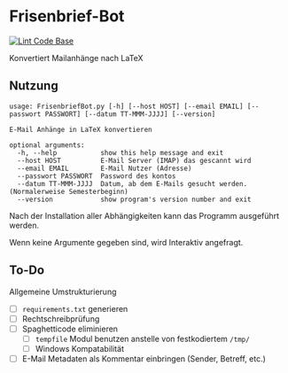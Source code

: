 # Frisenbrief-Bot

[![Lint Code Base](https://github.com/AV-Frisia/frisenbrief-bot/actions/workflows/linter.yml/badge.svg)](https://github.com/AV-Frisia/frisenbrief-bot/actions/workflows/linter.yml)

Konvertiert Mailanhänge nach LaTeX

## Nutzung

```
usage: FrisenbriefBot.py [-h] [--host HOST] [--email EMAIL] [--passwort PASSWORT] [--datum TT-MMM-JJJJ] [--version]

E-Mail Anhänge in LaTeX konvertieren

optional arguments:
  -h, --help           show this help message and exit
  --host HOST          E-Mail Server (IMAP) das gescannt wird
  --email EMAIL        E-Mail Nutzer (Adresse)
  --passwort PASSWORT  Password des kontos
  --datum TT-MMM-JJJJ  Datum, ab dem E-Mails gesucht werden. (Normalerweise Semesterbeginn)
  --version            show program's version number and exit

```

Nach der Installation aller Abhängigkeiten kann das Programm ausgeführt werden.

Wenn keine Argumente gegeben sind, wird Interaktiv angefragt.

## To-Do

Allgemeine Umstrukturierung

- [ ] `requirements.txt` generieren
- [ ] Rechtschreibprüfung
- [ ] Spaghetticode eliminieren
  - [ ] `tempfile` Modul benutzen anstelle von festkodiertem `/tmp/`
  - [ ] Windows Kompatabilität
- [ ] E-Mail Metadaten als Kommentar einbringen (Sender, Betreff, etc.)
